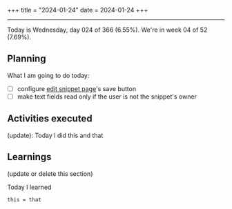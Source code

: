 +++
title = "2024-01-24"
date = 2024-01-24
+++

---

Today is Wednesday, day 024 of 366 (6.55%). We're in week 04 of 52 (7.69%).

## Planning

What I am going to do today:

- [ ] configure [edit snippet page](https://github.com/OmnicodeSolutions/luisa_drf_flutter_client/blob/main/lib/edit_snippet.dart)'s save button
- [ ] make text fields read only if the user is not the snippet's owner

## Activities executed

(update): Today I did this and that

## Learnings

(update or delete this section)

Today I learned
```
this = that
```
